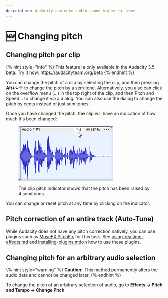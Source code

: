 ```yaml
---
description: Audacity can make audio sound higher or lower
---
```


# 🆕 Changing pitch

## Changing pitch per clip

{% hint style="info" %}
This feature is only available in the Audacity 3.5 beta. Try it now: [https://audacityteam.org/beta ](https://audacityteam.org/beta)
{% endhint %}

You can change the pitch of a clip by selecting the clip, and then pressing **Alt+↓↑** to change the pitch by a semitone. Alternatively, you also can click on the overflow menu (...) in the top right of the clip, and then Pitch and Speed... to change it via a dialog. You can also use the dialog to change the pitch by cents instead of just semitones.

Once you have changed the pitch, the clip will have an indication of how much it's been changed:

<figure><img src="../.gitbook/assets/clip pitch indicator" alt=""><figcaption><p>The clip pitch indicator shows that the pitch has been raised by 4 semitones.</p></figcaption></figure>

You can change or reset pitch at any time by clicking on the indicator.&#x20;

## Pitch correction of an entire track (Auto-Tune)

&#x20;While Audacity does not have any pitch correction natively, you can use plugins such as [MuseFX PitchFix](https://www.musehub.com/) for this task. See [using-realtime-effects.md](using-realtime-effects.md "mention") and [installing-plugins.md](../basics/customizing-audacity/installing-plugins.md "mention")on how to use these plugins.

## Changing pitch for an arbitrary audio selection

{% hint style="warning" %}
**Caution:** This method permanently alters the audio data and cannot be changed later.
{% endhint %}

To change the pitch of an arbitrary selection of audio, go to **Effects -> Pitch and Tempo -> Change Pitch**.&#x20;
